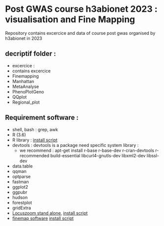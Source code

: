 # Post GWAS course h3abionet 2023 : visualisation  and Fine Mapping
Repository contains excercice and data of course post gwas organised by h3abionet in 2023

## decriptif folder :
* excercice :
 * contains excercice
  * Finemapping 
  * Manhattan  
  * MetaAnalyse
  * PhenoPlotGeno  
  * QQplot  
  * Regional\_plot

## Requirement software :
* shell, bash : grep, awk
* R (3.6)
* R library : [install script](install/install_lz.bash)
 * devtools : devtools is a package need specific system library : 
      * we recommend : apt-get install r-base  r-base-dev r-cran-devtools r-recommended build-essential libcurl4-gnutls-dev libxml2-dev libssl-dev
 * data.table
 * qqman
 * optparse
 * fastman
 * ggplot2 
 * ggpubr
 * hudson 
 * forestplot
 * gridExtra
* [Locuszoom stand alone](https://genome.sph.umich.edu/wiki/LocusZoom_Standalone), [install script](install/install_lz.bash)
* [finemap software](http://www.christianbenner.com/) [install script](install/install_lz.bash)
 

